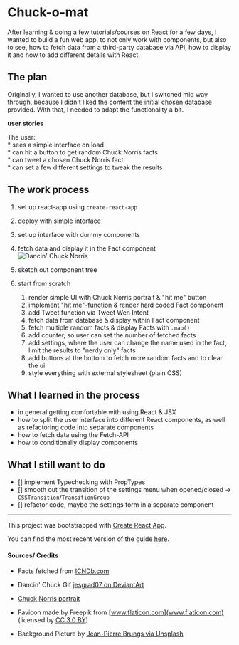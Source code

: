 # Chuck-o-mat

After learning & doing a few tutorials/courses on React for a few days, I wanted to build a fun web app, to not only work with components, but also to see, how to fetch data from a third-party database via API, how to display it and how to add different details with React.

## The plan

Originally, I wanted to use another database, but I switched mid way through, because I didn't liked the content the initial chosen database provided. With that, I needed to adapt the functionality a bit.

**user stories**

The user:  
    * sees a simple interface on load  
    * can hit a button to get random Chuck Norris facts  
    * can tweet a chosen Chuck Norris fact  
    * can set a few different settings to tweak the results  

## The work process

1. set up react-app using `create-react-app`  
2. deploy with simple interface  

3. set up interface with dummy components  
4. fetch data and display it in the Fact component  
![Dancin' Chuck Norris](https://media.giphy.com/media/9oIZogsRnw81FtHq4x/giphy.gif)  
5. sketch out component tree  
6. start from scratch  
    1. render simple UI with Chuck Norris portrait & "hit me" button  
    2. implement "hit me"-function & render hard coded Fact component  
    3. add Tweet function via Tweet Wen Intent  
    4. fetch data from database & display within Fact component  
    5. fetch multiple random facts & display Facts with `.map()`  
    6. add counter, so user can set the number of fetched facts  
    7. add settings, where the user can change the name used in the fact, limit the results to "nerdy only" facts  
    8. add buttons at the bottom to fetch more random facts and to clear the ui  
    9. style everything with external stylesheet (plain CSS)

## What I learned in the process

* in general getting comfortable with using React & JSX  
* how to split the user interface into different React components, as well as refactoring code into separate components  
* how to fetch data using the Fetch-API  
* how to conditionally display components  

## What I still want to do

- [] implement Typechecking with PropTypes  
- [] smooth out the transition of the settings menu when opened/closed → `CSSTransition`/`TransitionGroup`  
- [] refactor code, maybe the settings form in a separate component

-----------

This project was bootstrapped with [Create React App](https://github.com/facebookincubator/create-react-app).

You can find the most recent version of the guide [here](https://github.com/facebookincubator/create-react-app/blob/master/packages/react-scripts/template/README.md).

#### Sources/ Credits

* Facts fetched from [ICNDb.com](http://www.icndb.com/api/)

* Dancin' Chuck Gif [jesgrad07 on DeviantArt](https://jesgrad07.deviantart.com/art/Chuck-Norris-Dancin-186138685)  
* [Chuck Norris portrait](https://static.wixstatic.com/media/2cd43b_6a369bda0d874ace8e00e08838ce16a0~mv2.png)  
* Favicon made by Freepik from [www.flaticon.com](www.flaticon.com) (licensed by [CC 3.0 BY](http://creativecommons.org/licenses/by/3.0/))  
* Background Picture by [Jean-Pierre Brungs via Unsplash](https://unsplash.com/@johnnyabroad)
